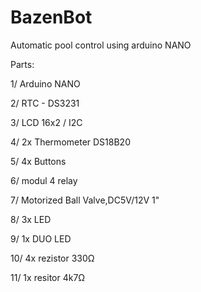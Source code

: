 # BazenBot
Automatic pool control using arduino NANO

Parts:

1/ Arduino NANO

2/ RTC - DS3231

3/ LCD 16x2 / I2C

4/ 2x Thermometer DS18B20

5/ 4x Buttons

6/ modul 4 relay

7/ Motorized Ball Valve,DC5V/12V 1"

8/ 3x LED

9/ 1x DUO LED

10/ 4x rezistor 330Ω

11/ 1x resitor 4k7Ω

